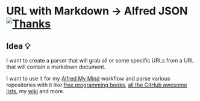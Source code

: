 # URL with Markdown -> Alfred JSON [![Thanks](https://img.shields.io/badge/Say%20Thanks-💗-ff69b4.svg)](https://www.patreon.com/nikitavoloboev)

## Idea 💡
I want to create a parser that will grab all or some specific URLs from a URL that will contain a markdown document.

I want to use it for my [Alfred My Mind](https://github.com/nikitavoloboev/alfred-my-mind) workflow and parse various repositories with it like [free programming books](https://github.com/EbookFoundation/free-programming-books), [all the GitHub awesome lists](https://github.com/sindresorhus/awesome), my [wiki](https://nikitavoloboev.gitbooks.io/knowledge/content/) and more.

